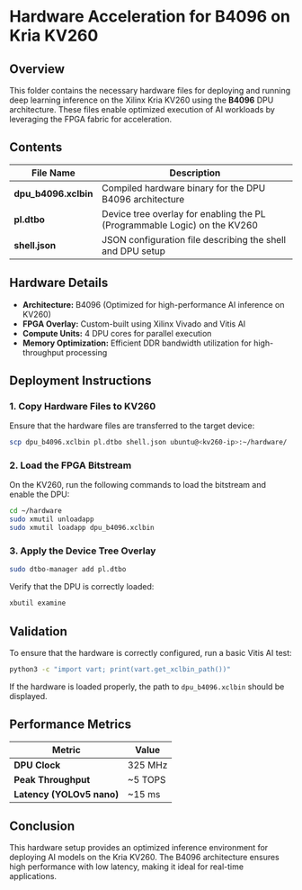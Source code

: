 # Hardware Acceleration for B4096 on Kria KV260

## Overview
This folder contains the necessary hardware files for deploying and running deep learning inference on the Xilinx Kria KV260 using the **B4096** DPU architecture. These files enable optimized execution of AI workloads by leveraging the FPGA fabric for acceleration.

## Contents

| File Name   | Description |
|------------|------------|
| **dpu_b4096.xclbin** | Compiled hardware binary for the DPU B4096 architecture |
| **pl.dtbo** | Device tree overlay for enabling the PL (Programmable Logic) on the KV260 |
| **shell.json** | JSON configuration file describing the shell and DPU setup |

## Hardware Details
- **Architecture:** B4096 (Optimized for high-performance AI inference on KV260)
- **FPGA Overlay:** Custom-built using Xilinx Vivado and Vitis AI
- **Compute Units:** 4 DPU cores for parallel execution
- **Memory Optimization:** Efficient DDR bandwidth utilization for high-throughput processing

## Deployment Instructions

### 1. Copy Hardware Files to KV260
Ensure that the hardware files are transferred to the target device:
```bash
scp dpu_b4096.xclbin pl.dtbo shell.json ubuntu@<kv260-ip>:~/hardware/
```

### 2. Load the FPGA Bitstream
On the KV260, run the following commands to load the bitstream and enable the DPU:
```bash
cd ~/hardware
sudo xmutil unloadapp
sudo xmutil loadapp dpu_b4096.xclbin
```

### 3. Apply the Device Tree Overlay
```bash
sudo dtbo-manager add pl.dtbo
```
Verify that the DPU is correctly loaded:
```bash
xbutil examine
```

## Validation
To ensure that the hardware is correctly configured, run a basic Vitis AI test:
```bash
python3 -c "import vart; print(vart.get_xclbin_path())"
```
If the hardware is loaded properly, the path to `dpu_b4096.xclbin` should be displayed.

## Performance Metrics
| Metric | Value |
|--------|--------|
| **DPU Clock** | 325 MHz |
| **Peak Throughput** | ~5 TOPS |
| **Latency (YOLOv5 nano)** | ~15 ms |

## Conclusion
This hardware setup provides an optimized inference environment for deploying AI models on the Kria KV260. The B4096 architecture ensures high performance with low latency, making it ideal for real-time applications.
